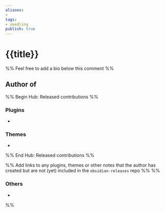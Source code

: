 ```yaml
---
aliases: 
- 
tags:
- seedling
publish: true
---
```


# {{title}}

<!-- - GitHub: [{{title}}](https://github.com/{{title}}/) ^github -->
<!-- - Website: <> ^website %%  -->
<!-- - [[Publish sites|Publish site]]: ^publish -->

%% Feel free to add a bio below this comment %%


## Author of

%% Begin Hub: Released contributions %%

### Plugins

- 

### Themes

- 

%% End Hub: Released contributions %%  

%% Add links to any plugins, themes or other notes that the author has created but are not (yet) included in the `obsidian-releases` repo %%
%%

### Others

-

%%

<!--
## Sponsor this author

- [[GitHub sponsors]]: [Sponsor @{{ title }} on GitHub Sponsors](https://github.com/sponsors/{{ title }}) ^github-sponsor
- [[Buy me a coffee]]: ^buy-me-a-coffee
- [[PayPal]]: ^paypal
- [[Patreon]]: ^patreon

-->

<!--
## Follow this author

- [[YouTube Channels|On YouTube]]: ^youtube
- Twitter: ^twitter
- ...
-->
